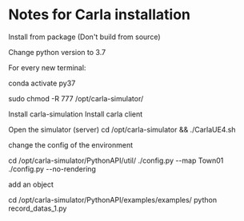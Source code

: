 # Notes for Carla installation

Install from package (Don't build from source)

Change python version to 3.7

For every new terminal: 

conda activate py37

sudo chmod -R 777 /opt/carla-simulator/

Install carla-simulation
Install carla client


Open the simulator (server)
cd /opt/carla-simulator && ./CarlaUE4.sh 

change the config of the environment

cd /opt/carla-simulator/PythonAPI/util/
./config.py --map Town01
./config.py --no-rendering


add an object

cd /opt/carla-simulator/PythonAPI/examples/examples/
python record_datas_1.py

